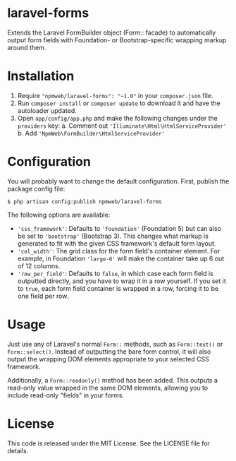 laravel-forms
=============

Extends the Laravel FormBuilder object (Form:: facade) to automatically output form fields with Foundation- or Bootstrap-specific wrapping markup around them.

Installation
============

1. Require `"npmweb/laravel-forms": "~1.0"` in your `composer.json` file.
2. Run `composer install` or `composer update` to download it and have the autoloader updated.
3. Open `app/config/app.php` and make the following changes under the `providers` key:
	a. Comment out `'Illuminate\Html\HtmlServiceProvider'`
	b. Add `'NpmWeb\FormBuilder\HtmlServiceProvider'`

Configuration
=============

You will probably want to change the default configuration. First, publish the package config file:

    $ php artisan config:publish npmweb/laravel-forms
    
The following options are available:

- `'css_framework'`: Defaults to `'foundation'` (Foundation 5) but can also be set to `'bootstrap'` (Bootstrap 3). This changes what markup is generated to fit with the given CSS framework's default form layout.
- `'col_width'`: The grid class for the form field's container element. For example, in Foundation `'large-6'` will make the container take up 6 out of 12 columns.
- `'row_per_field'`: Defaults to `false`, in which case each form field is outputted directly, and you have to wrap it in a row yourself. If you set it to `true`, each form field container is wrapped in a row, forcing it to be one field per row.

Usage
=====

Just use any of Laravel's normal `Form::` methods, such as `Form::text()` or `Form::select()`. Instead of outputting the bare form control, it will also output the wrapping DOM elements appropriate to your selected CSS framework.

Additionally, a `Form::readonly()` method has been added. This outputs a read-only value wrapped in the same DOM elements, allowing you to include read-only "fields" in your forms.

License
=======

This code is released under the MIT License. See the LICENSE file for details.